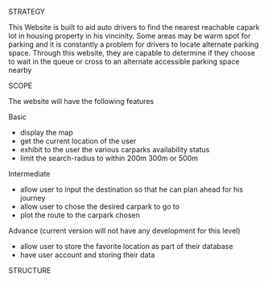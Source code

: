 
STRATEGY

This Website is built to aid auto drivers to find the nearest reachable capark lot in housing property in his vincinity. 
Some areas may be warm spot for parking and it is constantly a problem for drivers to locate alternate parking space.
Through this website, they are capable to determine if they choose to wait in the queue or cross to an alternate accessible parking space nearby

SCOPE

The website will have the following features

Basic 
- display the map
- get the current location of the user
- exhibit to the user the various carparks availability status
- limit the search-radius to within 200m 300m or 500m

Intermediate
- allow user to input the destination so that he can plan ahead for his journey
- allow user to chose the desired carpark to go to
- plot the route to the carpark chosen

Advance (current version will not have any development for this level)
- allow user to store the favorite location as part of their database
- have user account and storing their data

STRUCTURE
 
 
